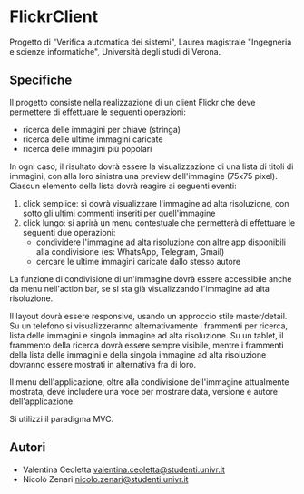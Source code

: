 # FlickrClient
Progetto di "Verifica automatica dei sistemi", Laurea magistrale "Ingegneria e scienze informatiche", Università degli studi di Verona.

## Specifiche
Il progetto consiste nella realizzazione di un client Flickr che deve permettere di effettuare le seguenti operazioni:
- ricerca delle immagini per chiave (stringa)
- ricerca delle ultime immagini caricate
- ricerca delle immagini più popolari

In ogni caso, il risultato dovrà essere la visualizzazione di una lista di titoli di immagini, con alla loro sinistra una preview
dell'immagine (75x75 pixel).
Ciascun elemento della lista dovrà reagire ai seguenti eventi:

1) click semplice: si dovrà visualizzare l'immagine ad alta risoluzione, con sotto gli ultimi commenti inseriti per quell'immagine
2) click lungo: si aprirà un menu contestuale che permetterà di effettuare le seguenti due operazioni:
    - condividere l'immagine ad alta risoluzione con altre app disponibili alla condivisione (es: WhatsApp, Telegram, Gmail)
    - cercare le ultime immagini caricate dallo stesso autore

La funzione di condivisione di un'immagine dovrà essere accessibile anche da menu nell'action bar, se si sta già visualizzando
l'immagine ad alta risoluzione.

Il layout dovrà essere responsive, usando un approccio stile master/detail. Su un telefono si visualizzeranno alternativamente
i frammenti per ricerca, lista delle immagini e singola immagine ad alta risoluzione. Su un tablet, il frammento della ricerca
dovrà essere sempre visibile, mentre i frammenti della lista delle immagini e della singola immagine ad alta risoluzione dovranno
essere mostrati in alternativa fra di loro.

Il menu dell'applicazione, oltre alla condivisione dell'immagine attualmente mostrata, deve includere una voce per mostrare data,
versione e autore dell'applicazione.

Si utilizzi il paradigma MVC.

## Autori
- Valentina Ceoletta valentina.ceoletta@studenti.univr.it
- Nicolò Zenari nicolo.zenari@studenti.univr.it
